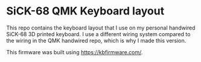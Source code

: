 # SiCK-68 QMK Keyboard layout

This repo contains the keyboard layout that I use on my personal handwired SiCK-68 3D printed keyboard. I use a different wiring system compared to the wiring in the QMK handwired repo, which is why I made this version.

This firmware was built using https://kbfirmware.com/.

